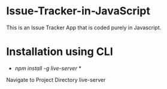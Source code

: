 # Issue-Tracker-in-JavaScript
This is an Issue Tracker App that is coded purely in Javascript.

# Installation using CLI
* *npm install -g live-server* *

Navigate to Project Directory live-server
